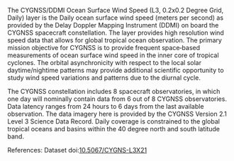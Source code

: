 The CYGNSS/DDMI Ocean Surface Wind Speed (L3, 0.2x0.2 Degree Grid, Daily) layer is the Daily ocean surface wind speed (meters per second) as provided by the Delay Doppler Mapping Instrument (DDMI) on board the CYGNSS spacecraft constellation. The layer provides high resolution wind speed data that allows for global tropical ocean observation. The primary mission objective for CYGNSS is to provide frequent space‐based measurements of ocean surface wind speed in the inner core of tropical cyclones. The orbital asynchronicity with respect to the local solar daytime/nightime patterns may provide additional scientific opportunity to study wind speed variations and patterns due to the diurnal cycle.

The CYGNSS constellation includes 8 spacecraft observatories, in which one day will nominally contain data from 6 out of 8 CYGNSS observatories. Data latency ranges from 24 hours to 6 days from the last available observation. The data imagery here is provided by the CYGNSS Version 2.1 Level 3 Science Data Record. Daily coverage is constrained to the global tropical oceans and basins within the 40 degree north and south latitude band.

References: Dataset doi:[10.5067/CYGNS-L3X21](https://podaac.jpl.nasa.gov/dataset/CYGNSS_L3_V2.1)

